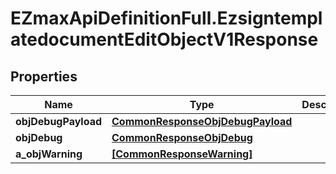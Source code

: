 # EZmaxApiDefinitionFull.EzsigntemplatedocumentEditObjectV1Response

## Properties

Name | Type | Description | Notes
------------ | ------------- | ------------- | -------------
**objDebugPayload** | [**CommonResponseObjDebugPayload**](CommonResponseObjDebugPayload.md) |  | [optional] 
**objDebug** | [**CommonResponseObjDebug**](CommonResponseObjDebug.md) |  | [optional] 
**a_objWarning** | [**[CommonResponseWarning]**](CommonResponseWarning.md) |  | [optional] 


